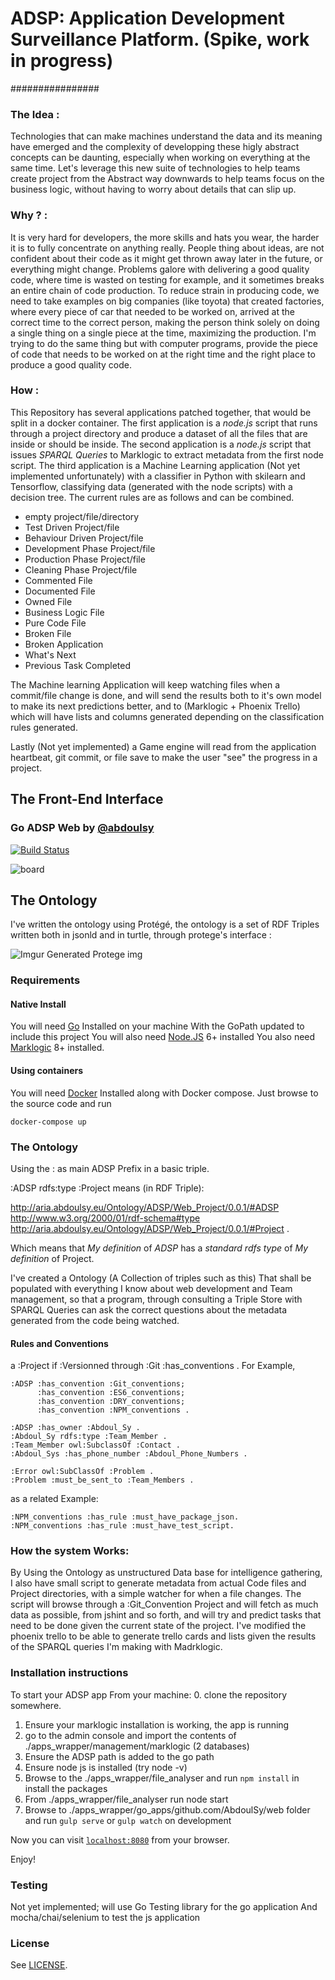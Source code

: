# ADSP: Application Development Surveillance Platform. (Spike, work in progress)
################


### The Idea :
 Technologies that can make machines understand the data and its meaning have emerged
 and the complexity of developping these higly abstract concepts can be daunting, especially when working on
 everything at the same time.
 Let's leverage this new suite of technologies to help teams create project from the Abstract way downwards to help
 teams focus on the business logic, without having to worry about details that can slip up.

### Why ? :
 It is very hard for developers, the more skills and hats you wear, the harder it is to fully concentrate on anything really.
People thing about ideas, are not confident about their code as it might get thrown away later in the future, or everything might change.
Problems galore with delivering a good quality code, where time is wasted on testing for example, and it sometimes breaks an entire chain of code production.
To reduce strain in producing code, we need to take examples on big companies (like toyota) that created factories, where every piece of car that needed to be worked on, arrived at the correct time to the correct person, making the person think solely on doing a single thing on a single piece at the time, maximizing the production.
I'm trying to do the same thing but with computer programs, provide the piece of code that needs to be worked on at the right time and the right place to produce a good quality code.

### How :
 This Repository has several applications patched together, that would be split in a docker container.
 The first application is a *node.js* script that runs through a project directory and produce a dataset of all the files that are inside or should be inside.
 The second application is a *node.js* script that issues *SPARQL Queries* to Marklogic to extract metadata from the first node script.
 The third application is a Machine Learning application (Not yet implemented unfortunately) with a classifier in Python with skilearn and Tensorflow, classifying data (generated with the node scripts) with a decision tree.
 The current rules are as follows and can be combined.

 - empty project/file/directory
 - Test Driven Project/file
 - Behaviour Driven Project/file
 - Development Phase Project/file
 - Production Phase Project/file
 - Cleaning Phase Project/file
 - Commented File
 - Documented File
 - Owned File
 - Business Logic File
 - Pure Code File
 - Broken File
 - Broken Application
 - What's Next
 - Previous Task Completed

The Machine learning Application will keep watching files when a commit/file change is done, and will send the results both to it's own model to make its next predictions better, and to (Marklogic + Phoenix Trello) which will have lists and columns generated depending on the classification rules generated.

Lastly (Not yet implemented) a Game engine will read from the application heartbeat, git commit, or file save to make the user "see" the progress in a project.

## The Front-End Interface

### Go ADSP Web by [@abdoulsy](https://github.com/AbdoulSy/ADSP)
[![Build Status](https://travis-ci.org/bigardone/phoenix-trello.svg?branch=master)](https://travis-ci.org/bigardone/phoenix-trello)

![`board`](http://web.abdoulsy.eu/images/alpha.png)


## The Ontology
 I've written the ontology using Protégé, the ontology is a set of RDF Triples written both in jsonld and in turtle, through protege's interface :

![Imgur Generated Protege img](http://web.abdoulsy.eu/images/delta.png)


### Requirements

#### Native Install
You will need [Go](http://golang.org) Installed on your machine
With the GoPath updated to include this project
You will also need [Node.JS](http://nodejs.org) 6+ installed
You also need [Marklogic](http://marklogic.com) 8+ installed.

#### Using containers
You will need [Docker](http://docker.com) Installed along with Docker compose.
Just browse to the source code and run

    docker-compose up


### The Ontology
Using the : as main ADSP Prefix in a basic triple.

:ADSP rdfs:type :Project means (in RDF Triple):

<http://aria.abdoulsy.eu/Ontology/ADSP/Web_Project/0.0.1/#ADSP> http://www.w3.org/2000/01/rdf-schema#type <http://aria.abdoulsy.eu/Ontology/ADSP/Web_Project/0.0.1/#Project> .

Which means that *My definition* of *ADSP* has a *standard rdfs type* of *My definition* of Project.

I've created a Ontology (A Collection of triples such as this) That shall be populated with everything I know about web development and Team management, so that a program, through consulting a Triple Store with SPARQL Queries can ask the correct questions about the metadata generated from the code being watched.

#### Rules and Conventions

a :Project if :Versionned through :Git :has_conventions .
For Example,

    :ADSP :has_convention :Git_conventions;
          :has_convention :ES6_conventions;
          :has_convention :DRY_conventions;
          :has_convention :NPM_conventions .

    :ADSP :has_owner :Abdoul_Sy .
    :Abdoul_Sy rdfs:type :Team_Member .
    :Team_Member owl:SubclassOf :Contact .
    :Abdoul_Sys :has_phone_number :Abdoul_Phone_Numbers .

    :Error owl:SubClassOf :Problem .
    :Problem :must_be_sent_to :Team_Members .


as a related Example:

    :NPM_conventions :has_rule :must_have_package_json.
    :NPM_conventions :has_rule :must_have_test_script.

### How the system Works:

By Using the Ontology as unstructured Data base for intelligence gathering, I also have small script to generate metadata from actual Code files and Project directories, with a simple watcher for when a file changes.
The script will browse through a :Git_Convention Project and will fetch as much data as possible, from jshint and so forth, and will try and predict tasks that need to be done given the current state of the project.
I've modified the phoenix trello to be able to generate trello cards and lists given the results of the SPARQL queries I'm making with Madrklogic.


### Installation instructions
To start your ADSP app From your machine:
  0. clone the repository somewhere.
  1. Ensure your marklogic installation is working, the app is running
  2. go to the admin console and import the contents of ./apps_wrapper/management/marklogic (2 databases)
  3. Ensure the ADSP path is added to the go path
  4. Ensure node js is installed (try node -v)
  5. Browse to the ./apps_wrapper/file_analyser and run `npm install` in install the packages
  6. From ./apps_wrapper/file_analyser run node start
  7. Browse to ./apps_wrapper/go_apps/github.com/AbdoulSy/web folder and run `gulp serve` or `gulp watch` on development


Now you can visit [`localhost:8080`](http://localhost:8080) from your browser.

Enjoy!

### Testing
Not yet implemented;
will use Go Testing library for the go application
And mocha/chai/selenium to test the js application

### License

See [LICENSE](LICENSE).
